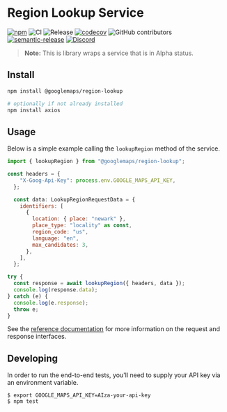 # Region Lookup Service

[![npm](https://img.shields.io/npm/v/@googlemaps/region-lookup.svg)](https://www.npmjs.com/package/@googlemaps/region-lookup)
![CI](https://github.com/googlemaps/js-region-lookup/workflows/Test/badge.svg)
![Release](https://github.com/googlemaps/js-region-lookup/workflows/Release/badge.svg)
[![codecov](https://codecov.io/gh/googlemaps/js-region-lookup/branch/main/graph/badge.svg)](https://codecov.io/gh/googlemaps/js-region-lookup)
![GitHub contributors](https://img.shields.io/github/contributors/googlemaps/js-region-lookup?color=green)
[![semantic-release](https://img.shields.io/badge/%20%20%F0%9F%93%A6%F0%9F%9A%80-semantic--release-e10079.svg)](https://github.com/semantic-release/semantic-release)
[![Discord](https://img.shields.io/discord/676948200904589322)](https://discord.gg/jRteCzP)

> **Note:** This is library wraps a service that is in Alpha status.

## Install

```sh
npm install @googlemaps/region-lookup

# optionally if not already installed
npm install axios
```

## Usage

Below is a simple example calling the `lookupRegion` method of the service.

```js
import { lookupRegion } from "@googlemaps/region-lookup";

const headers = {
    "X-Goog-Api-Key": process.env.GOOGLE_MAPS_API_KEY,
  };

  const data: LookupRegionRequestData = {
    identifiers: [
      {
        location: { place: "newark" },
        place_type: "locality" as const,
        region_code: "us",
        language: "en",
        max_candidates: 3,
      },
    ],
  };

try {
  const response = await lookupRegion({ headers, data });
  console.log(response.data);
} catch (e) {
  console.log(e.response);
  throw e;
}

```

See the [reference documentation](https://googlemaps.github.io/js-region-lookup/) for more information on the request and response interfaces.

## Developing

In order to run the end-to-end tests, you'll need to supply your API key via an
environment variable.

    $ export GOOGLE_MAPS_API_KEY=AIza-your-api-key
    $ npm test
